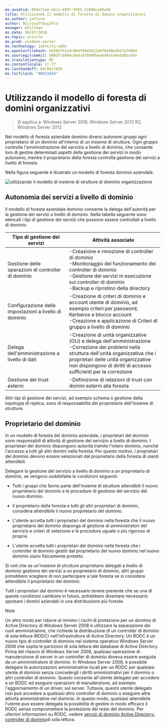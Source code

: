 ```yaml
---
ms.assetid: 093ef1ae-ebc1-490f-9fb1-2c000ce89eb6
title: Utilizzando il modello di foresta di domini organizzativi
ms.author: joflore
author: MicrosoftGuyJFlo
manager: mtillman
ms.date: 08/07/2018
ms.topic: article
ms.prod: windows-server
ms.technology: identity-adds
ms.openlocfilehash: 0a56bf51edc9b4f99d3622a8f0e80e5637af696d
ms.sourcegitcommit: b00d7c8968c4adc8f699dbee694afe6ed36bc9de
ms.translationtype: MT
ms.contentlocale: it-IT
ms.lasthandoff: 04/08/2020
ms.locfileid: "80821624"
---
```

# <a name="using-the-organizational-domain-forest-model"></a>Utilizzando il modello di foresta di domini organizzativi

>Si applica a: Windows Server 2016, Windows Server 2012 R2, Windows Server 2012

Nel modello di foresta aziendale dominio diversi autonomi gruppi ogni proprietario di un dominio all'interno di un insieme di strutture. Ogni gruppo controlla l'amministrazione del servizio a livello di dominio, che consente loro di gestire determinati aspetti della gestione dei servizi in modo autonomo, mentre il proprietario della foresta controlla gestione dei servizi a livello di foresta.  

Nella figura seguente è illustrato un modello di foresta dominio aziendale.  

![utilizzando il modello di insieme di strutture di dominio organizzazione](../../media/Using-the-Organizational-Domain-Forest-Model/c50a3c6a-b0e4-43ec-ad62-f05d05f0bbd2.gif)  

## <a name="domain-level-service-autonomy"></a>Autonomia dei servizi a livello di dominio

Il modello di foresta aziendale dominio consente la delega dell'autorità per la gestione dei servizi a livello di dominio. Nella tabella seguente sono elencati i tipi di gestione dei servizi che possono essere controllati a livello di dominio.  

|Tipo di gestione dei servizi|Attività associate|  
|------------------------------|--------------------|  
|Gestione delle operazioni di controller di dominio|-Creazione e rimozione di controller di dominio<br />-Monitoraggio del funzionamento dei controller di dominio<br />-Gestione dei servizi in esecuzione sui controller di dominio<br />-Backup e ripristino della directory|  
|Configurazione delle impostazioni a livello di dominio|-Creazione di criteri di dominio e account utente di dominio, ad esempio criteri per password, Kerberos e blocco account<br />-Creazione e applicazione di Criteri di gruppo a livello di dominio|  
|Delega dell'amministrazione a livello di dati|-Creazione di unità organizzative (OU) e delega dell'amministrazione<br />-Correzione dei problemi nella struttura dell'unità organizzativa che i proprietari delle unità organizzative non dispongono di diritti di accesso sufficienti per la correzione|  
|Gestione dei trust esterni|-Definizione di relazioni di trust con domini esterni alla foresta|  

Altri tipi di gestione dei servizi, ad esempio schema o gestione della topologia di replica, sono di responsabilità del proprietario dell'insieme di strutture.  

## <a name="domain-owner"></a>Proprietario del dominio

In un modello di foresta del dominio aziendale, i proprietari del dominio sono responsabili di attività di gestione del servizio a livello di dominio. I proprietari del dominio dispongono autorità tramite l'intero dominio, nonché l'accesso a tutti gli altri domini nella foresta. Per questo motivo, i proprietari del dominio devono essere selezionati dal proprietario della foresta di utenti attendibili.  

Delegare la gestione del servizio a livello di dominio a un proprietario di dominio, se vengono soddisfatte le condizioni seguenti:  

- Tutti i gruppi che fanno parte dell'insieme di strutture attendibili il nuovo proprietario del dominio e le procedure di gestione del servizio del nuovo dominio.  

- Il proprietario della foresta e tutti gli altri proprietari di dominio, considera attendibile il nuovo proprietario del dominio.  

- L'utente accetta tutti i proprietari del dominio nella foresta che il nuovo proprietario del dominio disponga di gestione di amministratori del servizio e criteri di selezione e le procedure uguale o più rigoroso di proprie.  

- L'utente accetta tutti i proprietari del dominio nella foresta che i controller di dominio gestiti dal proprietario del nuovo dominio nel nuovo dominio siano fisicamente protetto.  

Si noti che se un'insieme di strutture proprietario delegati a livello di dominio gestione dei servizi a un proprietario di dominio, altri gruppi potrebbero scegliere di non partecipare a tale foresta se si considera attendibile il proprietario del dominio.  

Tutti i proprietari del dominio è necessario tenere presente che se una di queste condizioni cambiare in futuro, potrebbero diventare necessario spostare i domini aziendali in una distribuzione più foreste.  

> [!NOTE]  
> Un altro modo per ridurre al minimo i rischi di protezione per un dominio di Active Directory di Windows Server 2008 è utilizzare la separazione dei ruoli amministratore, che richiede la distribuzione di un controller di dominio di sola lettura (RODC) nell'infrastruttura di Active Directory. Un RODC è un nuovo tipo di controller di dominio nel sistema operativo Windows Server 2008 che ospita le partizioni di sola lettura del database di Active Directory. Prima del rilascio di Windows Server 2008, qualsiasi operazione di manutenzione di server in un controller di dominio doveva essere eseguita da un amministratore di dominio. In Windows Server 2008, è possibile delegare le autorizzazioni amministrative locali per un RODC per qualsiasi utente di dominio senza concedergli i diritti amministrativi per il dominio o altri controller di dominio. Questo consente all'utente delegato per accedere a un RODC ed eseguire operazioni di manutenzione, ad esempio l'aggiornamento di un driver, sul server. Tuttavia, questo utente delegato non può accedere a qualsiasi altro controller di dominio o eseguire altre attività amministrative nel dominio. In questo modo, qualsiasi attendibile l'utente può essere delegata la possibilità di gestire in modo efficace il RODC senza compromettere la protezione del resto del dominio. Per ulteriori informazioni su RODC, vedere [servizi di dominio Active Directory: controller di dominio](https://go.microsoft.com/fwlink/?LinkId=106616)di sola lettura.  
